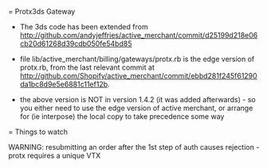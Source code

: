 = Protx3ds Gateway

* The 3ds code has been extended from http://github.com/andyjeffries/active_merchant/commit/d25199d218e06cb20d61268d39cdb050fe54bd85

* file lib/active_merchant/billing/gateways/protx.rb is the edge version of protx.rb, from the last relevant 
  commit at http://github.com/Shopify/active_merchant/commit/ebbd281f245f61290da1bc8d9e5e6881c11ef12b.
 
* the above version is NOT in version 1.4.2 (it was added afterwards) - so you either need to use the 
  edge version of active merchant, or arrange for (ie interpose) the local copy to take precedence some way




= Things to watch

WARNING: resubmitting an order after the 1st step of auth causes rejection - protx requires a unique VTX



